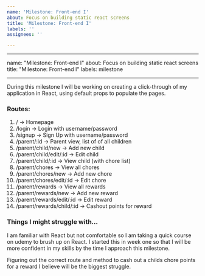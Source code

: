 ```yaml
---
name: 'Milestone: Front-end I'
about: Focus on building static react screens
title: 'Milestone: Front-end I'
labels: ''
assignees: ''

---
```


---

name: "Milestone: Front-end I"
about: Focus on building static react screens
title: "Milestone: Front-end I"
labels: milestone

---

During this milestone I will be working on creating a click-through of my application in React, using default props to populate the pages.

###  Routes:
1. / -> Homepage
2. /login -> Login with username/password
3. /signup -> Sign Up with username/password
4. /parent/:id -> Parent view, list of of all children
5. /parent/child/new -> Add new child
6. /parent/child/edit/:id -> Edit child
7. /parent/child/:id -> View child (with chore list)
8. /parent/chores -> View all chores
9. /parent/chores/new -> Add new chore
10. /parent/chores/edit/:id -> Edit chore
11. /parent/rewards -> View all rewards
12. /parent/rewards/new -> Add new reward
13. /parent/rewards/edit/:id -> Edit reward
14. /parent/rewards/child/:id -> Cashout points for reward


### Things I might struggle with...
I am familiar with React but not comfortable so I am taking a quick course on udemy to brush up on React. I started this in week one so that I will be more confident in my skills by the time I approach this milestone.

Figuring out the correct route and method to cash out a childs chore points for a reward I believe will be the biggest struggle.
